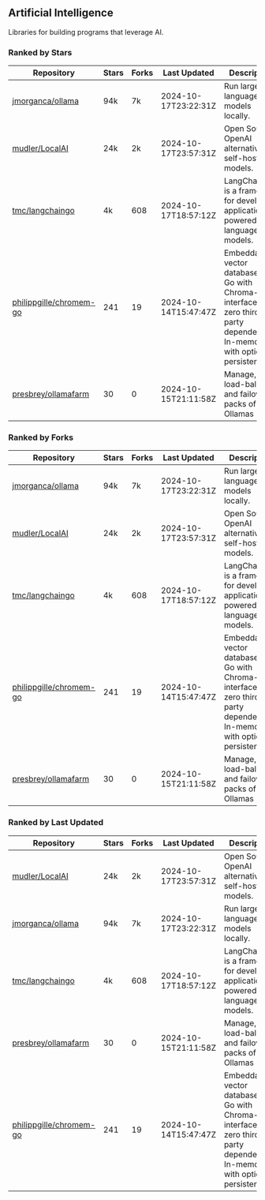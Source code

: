 ## Artificial Intelligence

Libraries for building programs that leverage AI.

### Ranked by Stars

| Repository | Stars | Forks | Last Updated | Description | 
|------------|-------|-------|--------------|-------------|
| [jmorganca/ollama](https://github.com/jmorganca/ollama) | 94k | 7k | 2024-10-17T23:22:31Z |  Run large language models locally. |
| [mudler/LocalAI](https://github.com/mudler/LocalAI) | 24k | 2k | 2024-10-17T23:57:31Z |  Open Source OpenAI alternative, self-host AI models. |
| [tmc/langchaingo](https://github.com/tmc/langchaingo) | 4k | 608 | 2024-10-17T18:57:12Z |  LangChainGo is a framework for developing applications powered by language models. |
| [philippgille/chromem-go](https://github.com/philippgille/chromem-go) | 241 | 19 | 2024-10-14T15:47:47Z |  Embeddable vector database for Go with Chroma-like interface and zero third-party dependencies. In-memory with optional persistence. |
| [presbrey/ollamafarm](https://github.com/presbrey/ollamafarm) | 30 | 0 | 2024-10-15T21:11:58Z |  Manage, load-balance, and failover packs of Ollamas |

### Ranked by Forks

| Repository | Stars | Forks | Last Updated | Description | 
|------------|-------|-------|--------------|-------------|
| [jmorganca/ollama](https://github.com/jmorganca/ollama) | 94k | 7k | 2024-10-17T23:22:31Z |  Run large language models locally. |
| [mudler/LocalAI](https://github.com/mudler/LocalAI) | 24k | 2k | 2024-10-17T23:57:31Z |  Open Source OpenAI alternative, self-host AI models. |
| [tmc/langchaingo](https://github.com/tmc/langchaingo) | 4k | 608 | 2024-10-17T18:57:12Z |  LangChainGo is a framework for developing applications powered by language models. |
| [philippgille/chromem-go](https://github.com/philippgille/chromem-go) | 241 | 19 | 2024-10-14T15:47:47Z |  Embeddable vector database for Go with Chroma-like interface and zero third-party dependencies. In-memory with optional persistence. |
| [presbrey/ollamafarm](https://github.com/presbrey/ollamafarm) | 30 | 0 | 2024-10-15T21:11:58Z |  Manage, load-balance, and failover packs of Ollamas |

### Ranked by Last Updated

| Repository | Stars | Forks | Last Updated | Description | 
|------------|-------|-------|--------------|-------------|
| [mudler/LocalAI](https://github.com/mudler/LocalAI) | 24k | 2k | 2024-10-17T23:57:31Z |  Open Source OpenAI alternative, self-host AI models. |
| [jmorganca/ollama](https://github.com/jmorganca/ollama) | 94k | 7k | 2024-10-17T23:22:31Z |  Run large language models locally. |
| [tmc/langchaingo](https://github.com/tmc/langchaingo) | 4k | 608 | 2024-10-17T18:57:12Z |  LangChainGo is a framework for developing applications powered by language models. |
| [presbrey/ollamafarm](https://github.com/presbrey/ollamafarm) | 30 | 0 | 2024-10-15T21:11:58Z |  Manage, load-balance, and failover packs of Ollamas |
| [philippgille/chromem-go](https://github.com/philippgille/chromem-go) | 241 | 19 | 2024-10-14T15:47:47Z |  Embeddable vector database for Go with Chroma-like interface and zero third-party dependencies. In-memory with optional persistence. |

